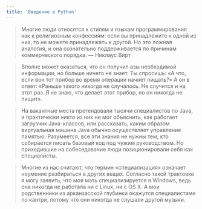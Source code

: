 ```yaml
---
title: 'Введение в Python'
---
```


> Многие люди относятся к стилям и языкам программирования как к религиозным конфессиям: если вы принадлежите к одной из них, то не можете принадлежать к другой. Но это ложная аналогия, и она сознательно поддерживается по причинам коммерческого порядка. &mdash; Никлаус Вирт

> Вполне может оказаться, что он получил азы необходимой информации, но больше ничего не знает. Ты спросишь: «А что, если вон тот прибор во время операции начнет пищать?» А он в ответ: «Раньше такого никогда не случалось. Не случится и на этот раз. Я не знаю, что делает этот прибор, но он никогда не пищит».

> На вакантные места претендовали тысячи специалистов по Java, и практически никто из них не мог объяснить, как работает загрузчик Java-классов, или рассказать, каким образом виртуальная машина Java обычно осуществляет управление памятью. Разумеется, все эти знания не нужны тем, кто собирается писать базовый код под чужим руководством. Но приходившие на собеседование люди позиционировали себя как специалисты.

> Многие из нас считают, что термин «специализация» означает неумение разбираться в других вещах. Согласно такой трактовке я могу заявить, что моя мать специализируется в Windows, ведь она никогда не работала ни с Linux, ни с OS X. А мои родственники из арканзасской глубинки окажутся специалистами по кантри, потому что они никогда не слушали другой музыки.
